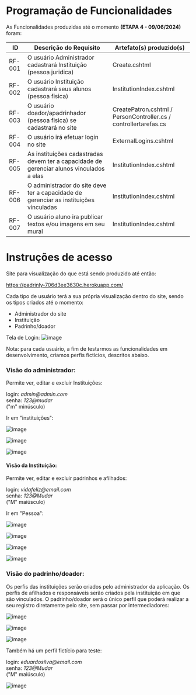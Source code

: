 # Programação de Funcionalidades

As Funcionalidades produzidas até o momento **(ETAPA 4 - 09/06/2024)** foram:


|ID    | Descrição do Requisito  | Artefato(s) produzido(s) |
|------|-----------------------------------------|----|
|RF-001| O usuário Administrador cadastrará Instituição (pessoa juridica) | Create.cshtml |
|RF-002| O usuário Instituição cadastrará seus alunos (pessoa fisica) | InstitutionIndex.cshtml |
|RF-003| O usuário doador/apadrinhador (pessoa fisica) se cadastrará no site | CreatePatron.cshtml / PersonController.cs / controllertarefas.cs | 
|RF-004| O usuário irá efetuar login no site   | ExternalLogins.cshtml  |
|RF-005| As instituições cadastradas devem ter a capacidade de gerenciar alunos vinculados a elas | InstitutionIndex.cshtml
|RF-006| O administrador do site deve ter a capacidade de gerenciar as instituições vinculadas | InstitutionIndex.cshtml |
|RF-007| O usuário aluno ira publicar textos e/ou imagens em seu mural | InstitutionIndex.cshtml |




# Instruções de acesso

Site para visualização do que está sendo produzido até então:


https://padrinly-706d3ee3630c.herokuapp.com/


Cada tipo de usuário terá a sua própria visualização dentro do site, sendo os tipos criados até o momento:

- Administrador do site
- Instituição
- Padrinho/doador

Tela de Login:
![image](https://github.com/ICEI-PUC-Minas-PMV-ADS/PMV-ADS-2024-1-E2-IntApp-Proj-T3-Grupo2-Padrin.ly/assets/110932147/c9d4ff40-f0e9-423b-9491-795aa1ae922e)


Nota: para cada usuário, a fim de testarmos as funcionalidades em desenvolvimento, criamos perfis fictícios, descritos abaixo.

### Visão do administrador:

Permite ver, editar e excluir Instituições:


login: _admin@admin.com_ <br>
senha: _123@mudar_ <br>
("m" minúsculo)

Ir em "instituições":

![image](https://github.com/ICEI-PUC-Minas-PMV-ADS/PMV-ADS-2024-1-E2-IntApp-Proj-T3-Grupo2-Padrin.ly/assets/110932147/14c39dfc-9947-45cc-893c-76f05b1b82a0)

![image](https://github.com/ICEI-PUC-Minas-PMV-ADS/PMV-ADS-2024-1-E2-IntApp-Proj-T3-Grupo2-Padrin.ly/assets/110932147/518ef575-96e4-44d3-896e-caac95b91275)

![image](https://github.com/ICEI-PUC-Minas-PMV-ADS/PMV-ADS-2024-1-E2-IntApp-Proj-T3-Grupo2-Padrin.ly/assets/110932147/ba6adaa0-fa36-427d-a14e-b153a1bf6720)


#### Visão da Instituição:

Permite ver, editar e excluir padrinhos e afilhados:


login: _vidafeliz@email.com_ <br>
senha: _123@Mudar_ <br>
("M" maiúsculo)

Ir em "Pessoa":

![image](https://github.com/ICEI-PUC-Minas-PMV-ADS/PMV-ADS-2024-1-E2-IntApp-Proj-T3-Grupo2-Padrin.ly/assets/110932147/da5916f7-8350-4b97-a4bb-d23130812752)

![image](https://github.com/ICEI-PUC-Minas-PMV-ADS/PMV-ADS-2024-1-E2-IntApp-Proj-T3-Grupo2-Padrin.ly/assets/110932147/8b6bc814-6fbb-4b3f-bd05-c2f9a1c2478c)

![image](https://github.com/ICEI-PUC-Minas-PMV-ADS/PMV-ADS-2024-1-E2-IntApp-Proj-T3-Grupo2-Padrin.ly/assets/110932147/52e57037-c279-4a01-b9e4-e319c824e8c4)

![image](https://github.com/ICEI-PUC-Minas-PMV-ADS/PMV-ADS-2024-1-E2-IntApp-Proj-T3-Grupo2-Padrin.ly/assets/110932147/0138a1c5-533c-478f-a95f-fb019c31ddeb)



### Visão do padrinho/doador:


Os perfis das instituições serão criados pelo administrador da aplicação. Os perfis de afilhados e responsáveis serão criados pela instituição em que são vinculados. O padrinho/doador será o único perfil que poderá realizar a seu registro diretamente pelo site, sem passar por intermediadores:

![image](https://github.com/ICEI-PUC-Minas-PMV-ADS/PMV-ADS-2024-1-E2-IntApp-Proj-T3-Grupo2-Padrin.ly/assets/110932147/39f26ad2-260a-45ee-bd26-383aae5b63d9)

![image](https://github.com/ICEI-PUC-Minas-PMV-ADS/PMV-ADS-2024-1-E2-IntApp-Proj-T3-Grupo2-Padrin.ly/assets/110932147/c690f4ed-1985-45ea-b4d3-88c0f005dd45)

![image](https://github.com/ICEI-PUC-Minas-PMV-ADS/PMV-ADS-2024-1-E2-IntApp-Proj-T3-Grupo2-Padrin.ly/assets/110932147/4147b883-e0ac-49eb-90ea-91d83d2d230a)


Também há um perfil fictício para teste:

login: _eduardosilva@email.com_ <br>
senha: _123@Mudar_ <br>
("M" maiúsculo)

![image](https://github.com/ICEI-PUC-Minas-PMV-ADS/PMV-ADS-2024-1-E2-IntApp-Proj-T3-Grupo2-Padrin.ly/assets/110932147/d8e91d12-18c1-46fe-8bbc-da39f35ef8a0)




